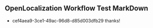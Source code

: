 ## OpenLocalization Workflow Test MarkDown
* cef4aea9-3ce1-49ac-96d8-d85d003dfb29 
thanks!<!--HONumber=Mar16_HO1-->
